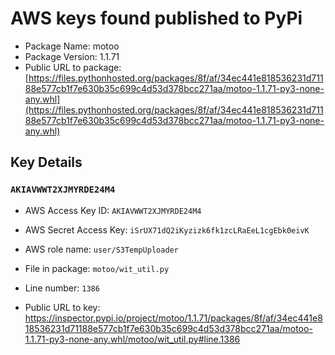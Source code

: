 # AWS keys found published to PyPi

* Package Name: motoo
* Package Version: 1.1.71
* Public URL to package: [https://files.pythonhosted.org/packages/8f/af/34ec441e818536231d71188e577cb1f7e630b35c699c4d53d378bcc271aa/motoo-1.1.71-py3-none-any.whl](https://files.pythonhosted.org/packages/8f/af/34ec441e818536231d71188e577cb1f7e630b35c699c4d53d378bcc271aa/motoo-1.1.71-py3-none-any.whl)

## Key Details

### `AKIAVWWT2XJMYRDE24M4`

* AWS Access Key ID: `AKIAVWWT2XJMYRDE24M4`
* AWS Secret Access Key: `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` 
* AWS role name: `user/S3TempUploader`
* File in package: `motoo/wit_util.py`
* Line number: `1386`

* Public URL to key: https://inspector.pypi.io/project/motoo/1.1.71/packages/8f/af/34ec441e818536231d71188e577cb1f7e630b35c699c4d53d378bcc271aa/motoo-1.1.71-py3-none-any.whl/motoo/wit_util.py#line.1386


